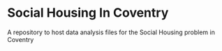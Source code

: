 # Social Housing In Coventry
A repository to host data analysis files for the Social Housing problem in Coventry

